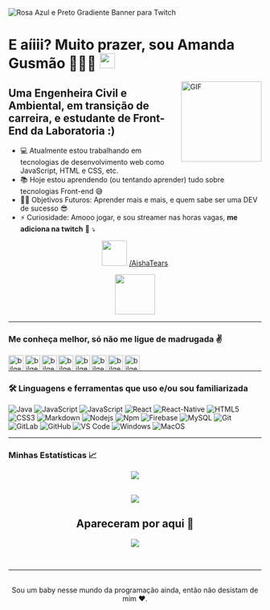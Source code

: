 ![Rosa Azul e Preto Gradiente Banner para Twitch](https://user-images.githubusercontent.com/40282757/163050118-49fdb26f-2aa2-40a7-b5f5-5fd9e0c4403e.png)

# E aíiii? Muito prazer, sou Amanda Gusmão 👩🏻‍🦰 <img width="30px" src="https://media.tenor.com/images/3b388fe03da271d2674faf85eb7c3fcd/tenor.gif" />

<img align="right" alt="GIF" height="160px" src="https://media.giphy.com/media/du3J3cXyzhj75IOgvA/giphy.gif" />

## Uma Engenheira Civil e Ambiental, em transição de carreira, e estudante de Front-End da Laboratoria :)

- 💻 Atualmente estou trabalhando em tecnologias de desenvolvimento web como JavaScript, HTML e CSS, etc.
- 📚 Hoje estou aprendendo (ou tentando aprender) tudo sobre tecnologias Front-end 😅
- 💪🏼 Objetivos Futuros: Aprender mais e mais, e quem sabe ser uma DEV de sucesso :sunglasses:
- ⚡ Curiosidade: Amooo jogar, e sou streamer nas horas vagas, <b>me adiciona na twitch</b> :purple_heart: :arrow_heading_down:
<p align="center"> <img width="50px" src="https://c.tenor.com/PvNTXadUZI8AAAAC/twitch.gif"/> <a href="https://www.twitch.tv/aishatears/" target="_blank">/AishaTears</a> </p>
<p align="center"><img height="80px"src="https://blog.twitch.tv/assets/uploads/pef-montage.gif"/></p>

---

### Me conheça melhor, só não me ligue de madrugada ✌️


[<img align="left" alt="bilgehangecici.site" height="30px" src="https://cdn-icons.flaticon.com/png/512/2859/premium/2859731.png?token=exp=1649795063~hmac=0c91c5c52ac3c7adef0f7904b5b91331" />][website]
[<img align="left" alt="bilgehangecici | LinkedIn" height="30px" src="https://cdn-icons-png.flaticon.com/512/1383/1383262.png"/>][linkedin]
[<img align="left" alt="bilgehangecici | Instagram" height="30px" src="https://cdn-icons-png.flaticon.com/512/725/725278.png" />][instagram]
[<img align="left" alt="bilgehangecici | Spotify" height="30px" src="https://cdn-icons.flaticon.com/png/512/2335/premium/2335289.png?token=exp=1649795563~hmac=9b92342278c05e0881b6e36e12c86e7c" />][Twitter]
[<img align="left" alt="bilgehangecici | Spotify" height="30px" src="https://cdn-icons-png.flaticon.com/512/725/725281.png" />][Spotify]
[<img align="left" alt="bilgehangecici | Spotify" height="30px" src="https://cdn-icons-png.flaticon.com/512/1322/1322055.png" />][Twitch]
[<img align="left" alt="bilgehangecici | Spotify" height="30px" src="https://cdn-icons-png.flaticon.com/512/3046/3046119.png" />][TikTok]
[<img align="left" alt="bilgehangecici | Spotify" height="30px" src="https://cdn-icons-png.flaticon.com/512/220/220585.png" />][Facebook]

<br />

---

### 🛠 Linguagens e ferramentas que uso e/ou sou familiarizada 

![Java](http://img.shields.io/badge/-Java-5B4638?style=flat-square&logo=java&logoColor=ffffff&style=flat-square)
![JavaScript](https://img.shields.io/badge/JavaScript-yellow?style=flat-square&logo=javascript&logoColor=white&style=flat-square)
![JavaScript](https://img.shields.io/badge/TypeScript-blue?style=flat-square&logo=typescript&logoColor=white&style=flat-square)
![React](https://img.shields.io/badge/-React-61DAFB?style=flat-square&logo=react&logoColor=ffffff&style=flat-square)
![React-Native](https://img.shields.io/badge/-React%E2%80%93Native-61DAFB?style=flat-square&logo=react&logoColor=ffffff&style=flat-square)
![HTML5](https://img.shields.io/badge/HTML5-chocolate?style=flat-square&logo=html5&logoColor=white&style=flat-square)
![CSS3](https://img.shields.io/badge/-CSS3-%231572B6?style=flat-square&logo=css3&style=flat-square)
![Markdown](https://img.shields.io/badge/-Markdown-000000?style=flat-square&logo=markdown&style=flat-square)
![Nodejs](https://img.shields.io/badge/-Node.js-339933?style=flat-square&logo=node.js&logoColor=ffffff&style=flat-square)
![Npm](https://img.shields.io/badge/-npm-CB3837?style=flat-square&logo=npm&style=flat-square)
![Firebase](https://img.shields.io/badge/-Firebase-FFCA28?style=flat-square&logo=firebase&logoColor=ffffff&style=flat-square)
![MySQL](https://img.shields.io/badge/-MySQL-4479A1?style=flat-square&logo=mysql&logoColor=ffffff&style=flat-square)
![Git](https://img.shields.io/badge/-Git-%23F05032?style=flat-square&logo=git&logoColor=%23ffffff&style=flat-square)
![GitLab](https://img.shields.io/badge/-GitLab-FCA121?style=flat-square&logo=gitlab&style=flat-square)
![GitHub](https://img.shields.io/badge/-GitHub-181717?style=flat-square&logo=github&style=flat-square)
![VS Code](http://img.shields.io/badge/-VS%20Code-007ACC?style=flat-square&logo=visual-studio-code&logoColor=ffffff&style=flat-square)
![Windows](http://img.shields.io/badge/-Windows-0078D6?style=flat-square&logo=windows&logoColor=ffffff&style=flat-square)
![MacOS](http://img.shields.io/badge/-macOS-000000?style=flat-square&logo=macOS&logoColor=ffffff&style=flat-square)

---

### Minhas Estatísticas 📈
  
  <div align="center"> 
     <a href="">
      <img align="center" src="https://github-readme-stats.vercel.app/api?username=amandagusmao&theme=synthwave" />
    </a>
</div
  
&nbsp;
  
  <div align="center"> 
    <a href="">
      <img align="center" src="https://github-readme-stats.vercel.app/api/top-langs/?username=amandagusmao&hide=html&layout=compact&theme=synthwave"/>
    </a>
</div

---
  
<h2 align="center"> Apareceram por aqui 🎉 </h2>
<p align="center">   <img align="center" src="https://profile-counter.glitch.me/amandagusmao/count.svg" /></p>

<br>

---

<p align="center">
<br/>
Sou um baby nesse mundo da programação ainda, então não desistam de mim ❤️.
</p>

[website]: http://amanda.eng.br
[instagram]: https://www.instagram.com/amandaferreiragusmao
[linkedin]: https://www.linkedin.com/in/gusmaoamanda
[Twitter]: https://www.twitter.com/amandafgusmao
[Spotify]: https://open.spotify.com/user/amandahjt
[Twitch]: https://www.twitch.tv/aishatears/
[TikTok]: https://www.tiktok.com/@amandagusmao/
[Facebook]: https://www.facebook.com/amandafgusmao


